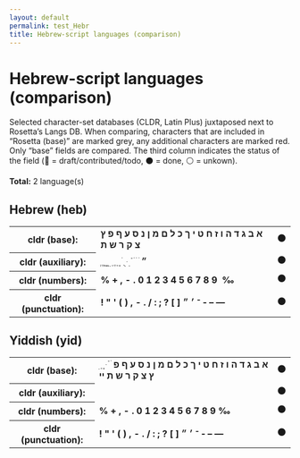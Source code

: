 ```yaml
---
layout: default
permalink: test_Hebr
title: Hebrew-script languages (comparison)
---
```


# Hebrew-script languages (comparison)

Selected character-set databases (CLDR, Latin Plus) juxtaposed next to Rosetta’s Langs DB. When comparing, characters that are included in “Rosetta (base)” are marked grey, any additional characters are marked red. Only “base” fields are compared. The third column indicates the status of the field (🔴 = draft/contributed/todo, ⚫️ = done, ⚪️ = unkown).

**Total:** 2 language(s)

## Hebrew (heb)

<table>
 <tr><th>cldr (base):</th><td><strong>א</strong> <strong>ב</strong> <strong>ג</strong> <strong>ד</strong> <strong>ה</strong> <strong>ו</strong> <strong>ז</strong> <strong>ח</strong> <strong>ט</strong> <strong>י</strong> <strong>ך</strong> <strong>כ</strong> <strong>ל</strong> <strong>ם</strong> <strong>מ</strong> <strong>ן</strong> <strong>נ</strong> <strong>ס</strong> <strong>ע</strong> <strong>ף</strong> <strong>פ</strong> <strong>ץ</strong> <strong>צ</strong> <strong>ק</strong> <strong>ר</strong> <strong>ש</strong> <strong>ת</strong> </td><td>⚫️</td></tr>
<tr><th>cldr (auxiliary):</th><td><strong>ְ</strong> <strong>ֱ</strong> <strong>ֲ</strong> <strong>ֳ</strong> <strong>ִ</strong> <strong>ֵ</strong> <strong>ֶ</strong> <strong>ַ</strong> <strong>ָ</strong> <strong>ֹ</strong> <strong>ֻ</strong> <strong>ּ</strong> <strong>ֽ</strong> <strong>ֿ</strong> <strong>ׁ</strong> <strong>ׂ</strong> <strong>ׄ</strong> <strong>״</strong> <strong>‎</strong> <strong>‏</strong> </td><td>⚫️</td></tr>
<tr><th>cldr (numbers):</th><td><strong>%</strong> <strong>+</strong> <strong>,</strong> <strong>-</strong> <strong>.</strong> <strong>0</strong> <strong>1</strong> <strong>2</strong> <strong>3</strong> <strong>4</strong> <strong>5</strong> <strong>6</strong> <strong>7</strong> <strong>8</strong> <strong>9</strong> <strong>‎</strong> <strong>‰</strong> </td><td>⚫️</td></tr>
<tr><th>cldr (punctuation):</th><td><strong>!</strong> <strong>"</strong> <strong>'</strong> <strong>(</strong> <strong>)</strong> <strong>,</strong> <strong>-</strong> <strong>.</strong> <strong>/</strong> <strong>:</strong> <strong>;</strong> <strong>?</strong> <strong>[</strong> <strong>]</strong> <strong>־</strong> <strong>׳</strong> <strong>״</strong> <strong>‐</strong> <strong>–</strong> <strong>—</strong> </td><td>⚫️</td></tr>
 </table>

## Yiddish (yid)

<table>
 <tr><th>cldr (base):</th><td><strong>ִ</strong> <strong>ַ</strong> <strong>ָ</strong> <strong>ּ</strong> <strong>ֿ</strong> <strong>ׂ</strong> <strong>א</strong> <strong>ב</strong> <strong>ג</strong> <strong>ד</strong> <strong>ה</strong> <strong>ו</strong> <strong>ז</strong> <strong>ח</strong> <strong>ט</strong> <strong>י</strong> <strong>ך</strong> <strong>כ</strong> <strong>ל</strong> <strong>ם</strong> <strong>מ</strong> <strong>ן</strong> <strong>נ</strong> <strong>ס</strong> <strong>ע</strong> <strong>ף</strong> <strong>פ</strong> <strong>ץ</strong> <strong>צ</strong> <strong>ק</strong> <strong>ר</strong> <strong>ש</strong> <strong>ת</strong> <strong>ײ</strong> </td><td>⚫️</td></tr>
<tr><th>cldr (auxiliary):</th><td><strong>‎</strong> <strong>‏</strong> </td><td>⚫️</td></tr>
<tr><th>cldr (numbers):</th><td><strong>%</strong> <strong>+</strong> <strong>,</strong> <strong>-</strong> <strong>.</strong> <strong>0</strong> <strong>1</strong> <strong>2</strong> <strong>3</strong> <strong>4</strong> <strong>5</strong> <strong>6</strong> <strong>7</strong> <strong>8</strong> <strong>9</strong> <strong>‰</strong> </td><td>⚫️</td></tr>
<tr><th>cldr (punctuation):</th><td><strong>!</strong> <strong>"</strong> <strong>'</strong> <strong>(</strong> <strong>)</strong> <strong>,</strong> <strong>-</strong> <strong>.</strong> <strong>/</strong> <strong>:</strong> <strong>;</strong> <strong>?</strong> <strong>[</strong> <strong>]</strong> <strong>־</strong> <strong>׳</strong> <strong>״</strong> <strong>‐</strong> <strong>–</strong> <strong>—</strong> </td><td>⚫️</td></tr>
 </table>


